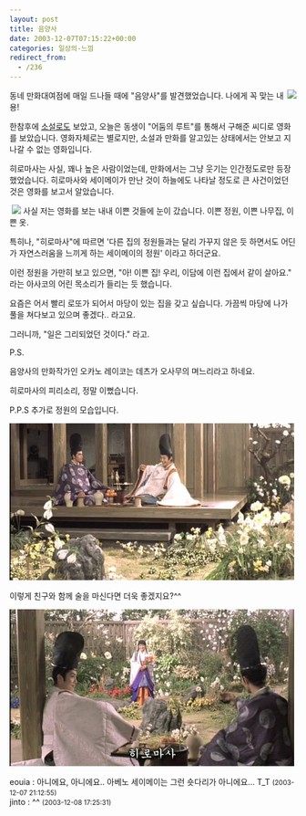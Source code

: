 ```yaml
---
layout: post
title: 음양사
date: 2003-12-07T07:15:22+00:00
categories: 일상의-느낌
redirect_from:
  - /236
---
```


<img src="http://jinto.pe.kr/logs/archives/20031207-141135.jpg" align=right>동네 만화대여점에 매일 드나들 때에 "음양사"를 발견했었습니다. 나에게 꼭 맞는 내용!

한참후에 <a href="/271" target=aa>소설로도</a> 보았고, 오늘은 동생이 "어둠의 루트"를 통해서 구해준 씨디로 영화를 보았습니다. 영화자체로는 별로지만, 소설과 만화를 알고있는 상태에서는 안보고 지나갈 수 없는 영화입니다.

히로마사는 사실, 꽤나 높은 사람이었는데, 만화에서는 그냥 웃기는 인간정도로만 등장했었습니다. 히로마사와 세이메이가 만난 것이 하늘에도 나타날 정도로 큰 사건이었던 것은 영화를 보고서 알았습니다.

<img src="http://jinto.pe.kr/logs/archives/20031207-141757.jpg" align=left hspace=4>사실 저는 영화를 보는 내내 이쁜 것들에 눈이 갔습니다. 이쁜 정원, 이쁜 나무집, 이쁜 옷.

특히나, "히로마사"에 따르면 '다른 집의 정원들과는 달리 가꾸지 않은 듯 하면서도 어딘가 자연스러움을 느끼게 하는 세이메이의 정원' 이라고 하더군요.

이런 정원을 가만히 보고 있으면, "아! 이쁜 집! 우리, 이담에 이런 집에서 같이 살아요." 라는 아사코의 어린 목소리가 들리는 듯 했습니다.

요즘은 어서 빨리 로또가 되어서 마당이 있는 집을 갖고 싶습니다. 가끔씩 마당에 나가 풀을 쳐다보고 있으며 좋겠다.. 라고요.

그러니까, "일은 그리되었던 것이다." 라고.

P.S.

음양사의 만화작가인 오카노 레이코는 데츠가 오사무의 며느리라고 하네요.

히로마사의 피리소리, 정말 이뻤습니다.

P.P.S 추가로 정원의 모습입니다.

![ ](/assets/media/logs_archives_seimei001.jpg)

이렇게 친구와 함께 술을 마신다면 더욱 좋겠지요?^^

![ ](/assets/media/logs_archives_seimei002.jpg)
<div id=comments>
<div class=comment>
<!--- cmt:505 --->
<!--- mail: --->
<!--- parent:0 --->
eouia : 
아니에요, 아니에요.. 아베노 세이메이는 그런 숏다리가 아니에요... T_T
 <small>(2003-12-07 21:12:55)</small>
</div>
<div class=comment>
<!--- cmt:506 --->
<!--- mail: --->
<!--- parent:0 --->
jinto : 
^^
 <small>(2003-12-08 17:25:31)</small>
</div>
</div>
